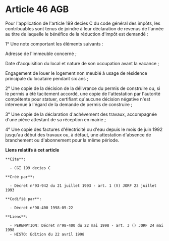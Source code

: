 # Article 46 AGB

Pour l'application de l'article 199 decies C du code général des impôts, les contribuables sont tenus de joindre à leur
déclaration de revenus de l'année au titre de laquelle le bénéfice de la réduction d'impôt est demandé :

1° Une note comportant les éléments suivants :

Adresse de l'immeuble concerné ;

Date d'acquisition du local et nature de son occupation avant la vacance ;

Engagement de louer le logement non meublé à usage de résidence principale du locataire pendant six ans ;

2° Une copie de la décision de la délivrance du permis de construire ou, si le permis a été tacitement accordé, une copie de
l'attestation par l'autorité compétente pour statuer, certifiant qu'aucune décision négative n'est intervenue à l'égard de la
demande de permis de construire ;

3° Une copie de la déclaration d'achèvement des travaux, accompagnée d'une pièce attestant de sa réception en mairie ;

4° Une copie des factures d'électricité ou d'eau depuis le mois de juin 1992 jusqu'au début des travaux ou, à défaut, une
attestation d'absence de branchement ou d'abonnement pour la même période.

**Liens relatifs à cet article**

	**Cite**:

	  - CGI 199 decies C

	**Créé par**:

	  - Décret n°93-942 du 21 juillet 1993 - art. 1 (V) JORF 23 juillet 1993

	**Codifié par**:

	  - Décret n°98-400 1998-05-22

	**Liens**:

	  - PEREMPTION: Décret n°98-400 du 22 mai 1998 - art. 3 () JORF 24 mai 1998
	  - HISTO: Edition du 22 avril 1998
